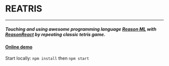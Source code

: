 # REATRIS
___
##### Touching and using awesome programming language [Reason ML](https://reasonml.github.io/) with [ReasonReact](https://reasonml.github.io/reason-react/) by repeating classic tetris game.

#### [Online demo](https://denis-ok.github.io/reasonml-reatris/)

Start locally:
`npm install`
then
`npm start`
